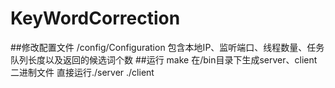 # KeyWordCorrection
##修改配置文件
  /config/Configuration
  包含本地IP、监听端口、线程数量、任务队列长度以及返回的候选词个数
##运行
  make
  在/bin目录下生成server、client二进制文件
  直接运行./server  ./client
